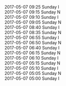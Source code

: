 2017-05-07 09:25 Sunday  I  
2017-05-07 09:15 Sunday  N  
2017-05-07 09:10 Sunday  I  
2017-05-07 09:05 Sunday  N  
2017-05-07 08:40 Sunday  I  
2017-05-07 08:35 Sunday  N  
2017-05-07 06:55 Sunday  I  
2017-05-07 06:50 Sunday  N  
2017-05-07 06:40 Sunday  I  
2017-05-07 06:15 Sunday  N  
2017-05-07 06:10 Sunday  I  
2017-05-07 05:15 Sunday  N  
2017-05-07 05:10 Sunday  I  
2017-05-07 05:05 Sunday  N  
2017-05-07 05:00 Sunday  I  
